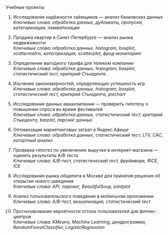 Учебные проекты:
1. Исследование надёжности заёмщиков — анализ банковских данных <br>
*Ключевые слова: обработка данных, дубликаты, пропуски, категоризация, лемматизация*


2. Продажа квартир в Санкт-Петербурге — анализ рынка недвижимости <br>
*Ключевые слова: обработка данных, histogram, boxplot, scattermatrix,
категоризация, scatterplot,  фрод-мониторинг*

3. Определение выгодного тарифа для телеком компании  <br>
*Ключевые слова: обработка данных, histogram, boxplot, статистический тест,
критерий Стьюдента*

4. Изучение закономерностей, определяющих успешность игр <br>
*Ключевые слова: обработка данных, histogram, boxplot, статистический тест,
критерий Стьюдента, piechart*

5.  Исследование данных авиакомпании — проверить гипотезу о повышении
спроса во время фестивалей <br>
*Ключевые слова:  обработка данных, статистический тест, критерий Стьюдента,
barplot, парсинг данных*

6. Оптимизация маркетинговых затрат в Яндекс.Афише <br>
*Ключевые слова: обработка данных, статистический тест, LTV, CAC, когортный анализ*

7.  Проверка гипотез по увеличению выручки в интернет-магазине —
оценить результаты A/B теста <br>
*Ключевые слова: A/B-тест, статистический тест, фреймворк, RICE, ICE*

8. Исследования рынка общепита в Москве для принятия решения об
открытии нового заведения<br>
*Ключевые слова: API, парсинг, BeautifulSoup, jointplot*

9. Анализ пользовательского поведения в мобильном приложении<br>
*Ключевые слова: A/B-тест, визуализация, статистический тест*

10.  Прогнозирование вероятности оттока пользователей для фитнес-центров <br>
*Ключевые слова: KMeans, Machine Learning, дендрограмма, RandomForestClassifier,
LogisticRegression*
